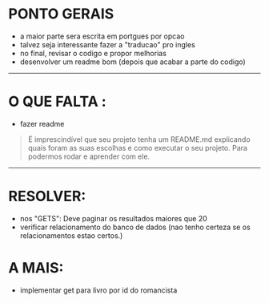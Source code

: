 # PONTO GERAIS
- a maior parte sera escrita em portgues por opcao
- talvez seja interessante fazer a "traducao" pro ingles
- no final, revisar o codigo e propor melhorias
- desenvolver um readme bom (depois que acabar a parte do codigo)

---
# O QUE FALTA :
- fazer readme
> É imprescindível que seu projeto tenha um README.md explicando quais foram as suas escolhas e como executar o seu projeto. Para podermos rodar e aprender com ele.
---

# RESOLVER:
- nos "GETS": Deve paginar os resultados maiores que 20
- verificar relacionamento do banco de dados (nao tenho certeza se os relacionamentos estao certos.)

# A MAIS:
- implementar get para livro por id do romancista